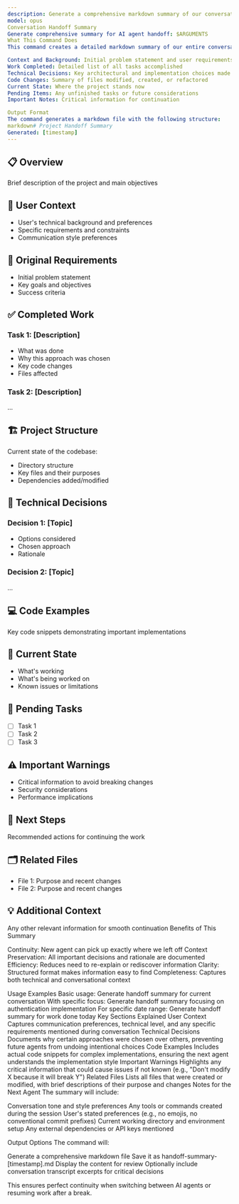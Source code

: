 ```yaml
---
description: Generate a comprehensive markdown summary of our conversation for seamless handoff to another AI agent
model: opus
Conversation Handoff Summary
Generate comprehensive summary for AI agent handoff: $ARGUMENTS
What This Command Does
This command creates a detailed markdown summary of our entire conversation, structured to enable another AI agent to seamlessly continue the work. The summary includes:

Context and Background: Initial problem statement and user requirements
Work Completed: Detailed list of all tasks accomplished
Technical Decisions: Key architectural and implementation choices made
Code Changes: Summary of files modified, created, or refactored
Current State: Where the project stands now
Pending Items: Any unfinished tasks or future considerations
Important Notes: Critical information for continuation

Output Format
The command generates a markdown file with the following structure:
markdown# Project Handoff Summary
Generated: [timestamp]
---
```


## 📋 Overview

Brief description of the project and main objectives

## 👤 User Context

- User's technical background and preferences
- Specific requirements and constraints
- Communication style preferences

## 🎯 Original Requirements

- Initial problem statement
- Key goals and objectives
- Success criteria

## ✅ Completed Work

### Task 1: [Description]

- What was done
- Why this approach was chosen
- Key code changes
- Files affected

### Task 2: [Description]

...

## 🏗️ Project Structure

Current state of the codebase:

- Directory structure
- Key files and their purposes
- Dependencies added/modified

## 🔧 Technical Decisions

### Decision 1: [Topic]

- Options considered
- Chosen approach
- Rationale

### Decision 2: [Topic]

...

## 💻 Code Examples

Key code snippets demonstrating important implementations

## 🚧 Current State

- What's working
- What's being worked on
- Known issues or limitations

## 📝 Pending Tasks

- [ ] Task 1
- [ ] Task 2
- [ ] Task 3

## ⚠️ Important Warnings

- Critical information to avoid breaking changes
- Security considerations
- Performance implications

## 🔄 Next Steps

Recommended actions for continuing the work

## 🗂️ Related Files

- File 1: Purpose and recent changes
- File 2: Purpose and recent changes

## 💡 Additional Context

Any other relevant information for smooth continuation
Benefits of This Summary

Continuity: New agent can pick up exactly where we left off
Context Preservation: All important decisions and rationale are documented
Efficiency: Reduces need to re-explain or rediscover information
Clarity: Structured format makes information easy to find
Completeness: Captures both technical and conversational context

Usage Examples
Basic usage:
Generate handoff summary for current conversation
With specific focus:
Generate handoff summary focusing on authentication implementation
For specific date range:
Generate handoff summary for work done today
Key Sections Explained
User Context
Captures communication preferences, technical level, and any specific requirements mentioned during conversation
Technical Decisions
Documents why certain approaches were chosen over others, preventing future agents from undoing intentional choices
Code Examples
Includes actual code snippets for complex implementations, ensuring the next agent understands the implementation style
Important Warnings
Highlights any critical information that could cause issues if not known (e.g., "Don't modify X because it will break Y")
Related Files
Lists all files that were created or modified, with brief descriptions of their purpose and changes
Notes for the Next Agent
The summary will include:

Conversation tone and style preferences
Any tools or commands created during the session
User's stated preferences (e.g., no emojis, no conventional commit prefixes)
Current working directory and environment setup
Any external dependencies or API keys mentioned

Output Options
The command will:

Generate a comprehensive markdown file
Save it as handoff-summary-[timestamp].md
Display the content for review
Optionally include conversation transcript excerpts for critical decisions

This ensures perfect continuity when switching between AI agents or resuming work after a break.
